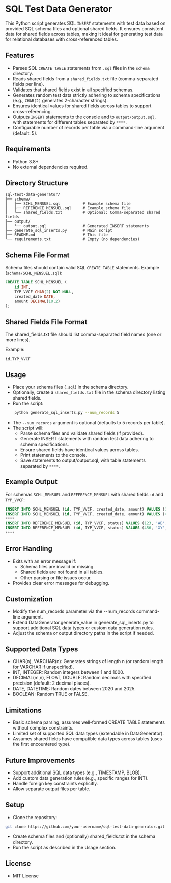 # SQL Test Data Generator

This Python script generates SQL `INSERT` statements with test data based on provided SQL schema files and optional shared fields. It ensures consistent data for shared fields across tables, making it ideal for generating test data for relational databases with cross-referenced tables.

## Features
- Parses SQL `CREATE TABLE` statements from `.sql` files in the `schema` directory.
- Reads shared fields from a `shared_fields.txt` file (comma-separated fields per line).
- Validates that shared fields exist in all specified schemas.
- Generates random test data strictly adhering to schema specifications (e.g., `CHAR(2)` generates 2-character strings).
- Ensures identical values for shared fields across tables to support cross-referencing.
- Outputs `INSERT` statements to the console and to `output/output.sql`, with statements for different tables separated by `****`.
- Configurable number of records per table via a command-line argument (default: 5).

## Requirements
- Python 3.8+
- No external dependencies required.

## Directory Structure
```
sql-test-data-generator/
├── schema/
│   ├── SCHL_MENSUEL.sql          # Example schema file
│   ├── REFERENCE_MENSUEL.sql     # Example schema file
│   └── shared_fields.txt         # Optional: Comma-separated shared fields
├── output/
│   └── output.sql                # Generated INSERT statements
├── generate_sql_inserts.py       # Main script
├── README.md                     # This file
└── requirements.txt              # Empty (no dependencies)
```


## Schema File Format
Schema files should contain valid SQL `CREATE TABLE` statements. Example (`schema/SCHL_MENSUEL.sql`):
```sql
CREATE TABLE SCHL_MENSUEL (
    id INT,
    TYP_VVCF CHAR(2) NOT NULL,
    created_date DATE,
    amount DECIMAL(10,2)
);
```

## Shared Fields File Format
The shared_fields.txt file should list comma-separated field names (one or more lines). 

Example:
```
id,TYP_VVCF
```

## Usage
- Place your schema files (`.sql`) in the schema directory.
- Optionally, create a `shared_fields.txt` file in the schema directory listing shared fields.
- Run the script:
```bash
    python generate_sql_inserts.py --num_records 5
```
- The `--num_records` argument is optional (defaults to 5 records per table).
- The script will:
    - Parse schema files and validate shared fields (if provided).
    - Generate INSERT statements with random test data adhering to schema specifications.
    - Ensure shared fields have identical values across tables.
    - Print statements to the console.
    - Save statements to output/output.sql, with table statements separated by `****`.

## Example Output
For schemas `SCHL_MENSUEL` and `REFERENCE_MENSUEL` with shared fields `id` and `TYP_VVCF`:
```sql
INSERT INTO SCHL_MENSUEL (id, TYP_VVCF, created_date, amount) VALUES (123, 'AB', '2022-07-15', 456.78);
INSERT INTO SCHL_MENSUEL (id, TYP_VVCF, created_date, amount) VALUES (456, 'XY', '2021-03-22', 789.12);
****
INSERT INTO REFERENCE_MENSUEL (id, TYP_VVCF, status) VALUES (123, 'AB', TRUE);
INSERT INTO REFERENCE_MENSUEL (id, TYP_VVCF, status) VALUES (456, 'XY', FALSE);
****
```

## Error Handling
- Exits with an error message if:
    - Schema files are invalid or missing.
    - Shared fields are not found in all tables.
    - Other parsing or file issues occur.
- Provides clear error messages for debugging.

## Customization
- Modify the num_records parameter via the --num_records command-line argument.
- Extend DataGenerator.generate_value in generate_sql_inserts.py to support additional SQL data types or custom data generation rules.
- Adjust the schema or output directory paths in the script if needed.

## Supported Data Types
- CHAR(n), VARCHAR(n): Generates strings of length n (or random length for VARCHAR if unspecified).
- INT, INTEGER: Random integers between 1 and 1000.
- DECIMAL(m,n), FLOAT, DOUBLE: Random decimals with specified precision (default: 2 decimal places).
- DATE, DATETIME: Random dates between 2020 and 2025.
- BOOLEAN: Random TRUE or FALSE.

## Limitations
- Basic schema parsing; assumes well-formed CREATE TABLE statements without complex constraints.
- Limited set of supported SQL data types (extendable in DataGenerator).
- Assumes shared fields have compatible data types across tables (uses the first encountered type).

## Future Improvements
- Support additional SQL data types (e.g., TIMESTAMP, BLOB).
- Add custom data generation rules (e.g., specific ranges for INT).
- Handle foreign key constraints explicitly.
- Allow separate output files per table.

## Setup
- Clone the repository:
```bash
git clone https://github.com/your-username/sql-test-data-generator.git
```
- Create schema files and (optionally) shared_fields.txt in the schema directory.
- Run the script as described in the Usage section.

## License
- MIT License


